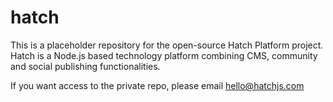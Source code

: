 hatch
=====

This is a placeholder repository for the open-source Hatch Platform project. Hatch is a Node.js based technology platform combining CMS, community and social publishing functionalities.

If you want access to the private repo, please email hello@hatchjs.com
